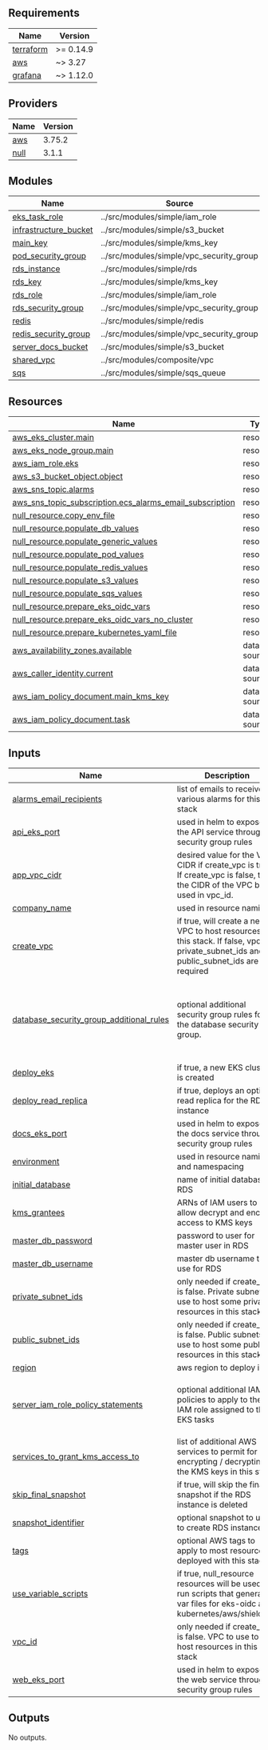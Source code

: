 <!-- BEGIN_TF_DOCS -->
## Requirements

| Name | Version |
|------|---------|
| <a name="requirement_terraform"></a> [terraform](#requirement\_terraform) | >= 0.14.9 |
| <a name="requirement_aws"></a> [aws](#requirement\_aws) | ~> 3.27 |
| <a name="requirement_grafana"></a> [grafana](#requirement\_grafana) | ~> 1.12.0 |

## Providers

| Name | Version |
|------|---------|
| <a name="provider_aws"></a> [aws](#provider\_aws) | 3.75.2 |
| <a name="provider_null"></a> [null](#provider\_null) | 3.1.1 |

## Modules

| Name | Source | Version |
|------|--------|---------|
| <a name="module_eks_task_role"></a> [eks\_task\_role](#module\_eks\_task\_role) | ../src/modules/simple/iam_role | n/a |
| <a name="module_infrastructure_bucket"></a> [infrastructure\_bucket](#module\_infrastructure\_bucket) | ../src/modules/simple/s3_bucket | n/a |
| <a name="module_main_key"></a> [main\_key](#module\_main\_key) | ../src/modules/simple/kms_key | n/a |
| <a name="module_pod_security_group"></a> [pod\_security\_group](#module\_pod\_security\_group) | ../src/modules/simple/vpc_security_group | n/a |
| <a name="module_rds_instance"></a> [rds\_instance](#module\_rds\_instance) | ../src/modules/simple/rds | n/a |
| <a name="module_rds_key"></a> [rds\_key](#module\_rds\_key) | ../src/modules/simple/kms_key | n/a |
| <a name="module_rds_role"></a> [rds\_role](#module\_rds\_role) | ../src/modules/simple/iam_role | n/a |
| <a name="module_rds_security_group"></a> [rds\_security\_group](#module\_rds\_security\_group) | ../src/modules/simple/vpc_security_group | n/a |
| <a name="module_redis"></a> [redis](#module\_redis) | ../src/modules/simple/redis | n/a |
| <a name="module_redis_security_group"></a> [redis\_security\_group](#module\_redis\_security\_group) | ../src/modules/simple/vpc_security_group | n/a |
| <a name="module_server_docs_bucket"></a> [server\_docs\_bucket](#module\_server\_docs\_bucket) | ../src/modules/simple/s3_bucket | n/a |
| <a name="module_shared_vpc"></a> [shared\_vpc](#module\_shared\_vpc) | ../src/modules/composite/vpc | n/a |
| <a name="module_sqs"></a> [sqs](#module\_sqs) | ../src/modules/simple/sqs_queue | n/a |

## Resources

| Name | Type |
|------|------|
| [aws_eks_cluster.main](https://registry.terraform.io/providers/hashicorp/aws/latest/docs/resources/eks_cluster) | resource |
| [aws_eks_node_group.main](https://registry.terraform.io/providers/hashicorp/aws/latest/docs/resources/eks_node_group) | resource |
| [aws_iam_role.eks](https://registry.terraform.io/providers/hashicorp/aws/latest/docs/resources/iam_role) | resource |
| [aws_s3_bucket_object.object](https://registry.terraform.io/providers/hashicorp/aws/latest/docs/resources/s3_bucket_object) | resource |
| [aws_sns_topic.alarms](https://registry.terraform.io/providers/hashicorp/aws/latest/docs/resources/sns_topic) | resource |
| [aws_sns_topic_subscription.ecs_alarms_email_subscription](https://registry.terraform.io/providers/hashicorp/aws/latest/docs/resources/sns_topic_subscription) | resource |
| [null_resource.copy_env_file](https://registry.terraform.io/providers/hashicorp/null/latest/docs/resources/resource) | resource |
| [null_resource.populate_db_values](https://registry.terraform.io/providers/hashicorp/null/latest/docs/resources/resource) | resource |
| [null_resource.populate_generic_values](https://registry.terraform.io/providers/hashicorp/null/latest/docs/resources/resource) | resource |
| [null_resource.populate_pod_values](https://registry.terraform.io/providers/hashicorp/null/latest/docs/resources/resource) | resource |
| [null_resource.populate_redis_values](https://registry.terraform.io/providers/hashicorp/null/latest/docs/resources/resource) | resource |
| [null_resource.populate_s3_values](https://registry.terraform.io/providers/hashicorp/null/latest/docs/resources/resource) | resource |
| [null_resource.populate_sqs_values](https://registry.terraform.io/providers/hashicorp/null/latest/docs/resources/resource) | resource |
| [null_resource.prepare_eks_oidc_vars](https://registry.terraform.io/providers/hashicorp/null/latest/docs/resources/resource) | resource |
| [null_resource.prepare_eks_oidc_vars_no_cluster](https://registry.terraform.io/providers/hashicorp/null/latest/docs/resources/resource) | resource |
| [null_resource.prepare_kubernetes_yaml_file](https://registry.terraform.io/providers/hashicorp/null/latest/docs/resources/resource) | resource |
| [aws_availability_zones.available](https://registry.terraform.io/providers/hashicorp/aws/latest/docs/data-sources/availability_zones) | data source |
| [aws_caller_identity.current](https://registry.terraform.io/providers/hashicorp/aws/latest/docs/data-sources/caller_identity) | data source |
| [aws_iam_policy_document.main_kms_key](https://registry.terraform.io/providers/hashicorp/aws/latest/docs/data-sources/iam_policy_document) | data source |
| [aws_iam_policy_document.task](https://registry.terraform.io/providers/hashicorp/aws/latest/docs/data-sources/iam_policy_document) | data source |

## Inputs

| Name | Description | Type | Default | Required |
|------|-------------|------|---------|:--------:|
| <a name="input_alarms_email_recipients"></a> [alarms\_email\_recipients](#input\_alarms\_email\_recipients) | list of emails to receive various alarms for this stack | `list(string)` | `[]` | no |
| <a name="input_api_eks_port"></a> [api\_eks\_port](#input\_api\_eks\_port) | used in helm to expose the API service through security group rules | `number` | `31257` | no |
| <a name="input_app_vpc_cidr"></a> [app\_vpc\_cidr](#input\_app\_vpc\_cidr) | desired value for the VPC CIDR if create\_vpc is true. If create\_vpc is false, then the CIDR of the VPC being used in vpc\_id. | `string` | n/a | yes |
| <a name="input_company_name"></a> [company\_name](#input\_company\_name) | used in resource naming | `string` | n/a | yes |
| <a name="input_create_vpc"></a> [create\_vpc](#input\_create\_vpc) | if true, will create a new VPC to host resources in this stack. If false, vpc\_id, private\_subnet\_ids and public\_subnet\_ids are required | `bool` | `true` | no |
| <a name="input_database_security_group_additional_rules"></a> [database\_security\_group\_additional\_rules](#input\_database\_security\_group\_additional\_rules) | optional additional security group rules for the database security group. | <pre>list(object({<br>    description = string<br>    from_port   = number<br>    to_port     = number<br>    protocol    = string<br>    cidr_block  = string<br>  }))</pre> | `[]` | no |
| <a name="input_deploy_eks"></a> [deploy\_eks](#input\_deploy\_eks) | if true, a new EKS cluster is created | `bool` | `true` | no |
| <a name="input_deploy_read_replica"></a> [deploy\_read\_replica](#input\_deploy\_read\_replica) | if true, deploys an optional read replica for the RDS instance | `bool` | `false` | no |
| <a name="input_docs_eks_port"></a> [docs\_eks\_port](#input\_docs\_eks\_port) | used in helm to expose the docs service through security group rules | `number` | `31256` | no |
| <a name="input_environment"></a> [environment](#input\_environment) | used in resource naming and namespacing | `string` | n/a | yes |
| <a name="input_initial_database"></a> [initial\_database](#input\_initial\_database) | name of initial database in RDS | `string` | n/a | yes |
| <a name="input_kms_grantees"></a> [kms\_grantees](#input\_kms\_grantees) | ARNs of IAM users to allow decrypt and encrypt access to KMS keys | `list(string)` | `[]` | no |
| <a name="input_master_db_password"></a> [master\_db\_password](#input\_master\_db\_password) | password to user for master user in RDS | `string` | n/a | yes |
| <a name="input_master_db_username"></a> [master\_db\_username](#input\_master\_db\_username) | master db username to use for RDS | `string` | n/a | yes |
| <a name="input_private_subnet_ids"></a> [private\_subnet\_ids](#input\_private\_subnet\_ids) | only needed if create\_vpc is false. Private subnets to use to host some private resources in this stack | `list(string)` | `[]` | no |
| <a name="input_public_subnet_ids"></a> [public\_subnet\_ids](#input\_public\_subnet\_ids) | only needed if create\_vpc is false. Public subnets to use to host some public resources in this stack | `list(string)` | `[]` | no |
| <a name="input_region"></a> [region](#input\_region) | aws region to deploy into | `string` | n/a | yes |
| <a name="input_server_iam_role_policy_statements"></a> [server\_iam\_role\_policy\_statements](#input\_server\_iam\_role\_policy\_statements) | optional additional IAM policies to apply to the IAM role assigned to the EKS tasks | <pre>list(object({<br>    effect    = string<br>    actions   = list(string)<br>    resources = list(string)<br>  }))</pre> | `[]` | no |
| <a name="input_services_to_grant_kms_access_to"></a> [services\_to\_grant\_kms\_access\_to](#input\_services\_to\_grant\_kms\_access\_to) | list of additional AWS services to permit for encrypting / decrypting the KMS keys in this stack | `list(string)` | `[]` | no |
| <a name="input_skip_final_snapshot"></a> [skip\_final\_snapshot](#input\_skip\_final\_snapshot) | if true, will skip the final snapshot if the RDS instance is deleted | `bool` | `false` | no |
| <a name="input_snapshot_identifier"></a> [snapshot\_identifier](#input\_snapshot\_identifier) | optional snapshot to use to create RDS instance | `string` | `""` | no |
| <a name="input_tags"></a> [tags](#input\_tags) | optional AWS tags to apply to most resources deployed with this stack | `any` | `{}` | no |
| <a name="input_use_variable_scripts"></a> [use\_variable\_scripts](#input\_use\_variable\_scripts) | if true, null\_resource resources will be used to run scripts that generate var files for eks-oidc and kubernetes/aws/shieldrule | `bool` | `false` | no |
| <a name="input_vpc_id"></a> [vpc\_id](#input\_vpc\_id) | only needed if create\_vpc is false. VPC to use to host resources in this stack | `string` | `""` | no |
| <a name="input_web_eks_port"></a> [web\_eks\_port](#input\_web\_eks\_port) | used in helm to expose the web service through security group rules | `number` | `31255` | no |

## Outputs

No outputs.
<!-- END_TF_DOCS -->